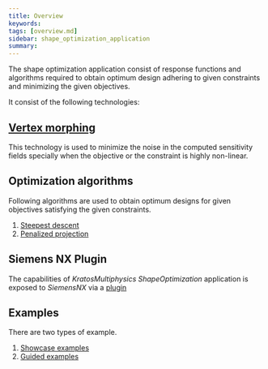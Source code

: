 ```yaml
---
title: Overview
keywords: 
tags: [overview.md]
sidebar: shape_optimization_application
summary: 
---
```


The shape optimization application consist of response functions and algorithms required to obtain optimum design adhering to given constraints and minimizing the given objectives.

It consist of the following technologies:

## [Vertex morphing](../Technologies/Vertex_morphing.html)

This technology is used to minimize the noise in the computed sensitivity fields specially when the objective or the constraint is highly non-linear.

## Optimization algorithms

Following algorithms are used to obtain optimum designs for given objectives satisfying the given constraints.

1. [Steepest descent](../Technologies/Algorithms/steepest_descent.html)
2. [Penalized projection](../Technologies/Algorithms/penalized_projection.html)

## Siemens NX Plugin

The capabilities of $KratosMultiphysics$ $ShapeOptimization$ application is exposed to $Siemens NX$ via a [plugin](../Siemens%20NX/Overview.html)

## Examples

There are two types of example.

1. [Showcase examples](../Examples)
2. [Guided examples](../Siemens_NX/Guided_beam_example/Primal_problem_construction.html)